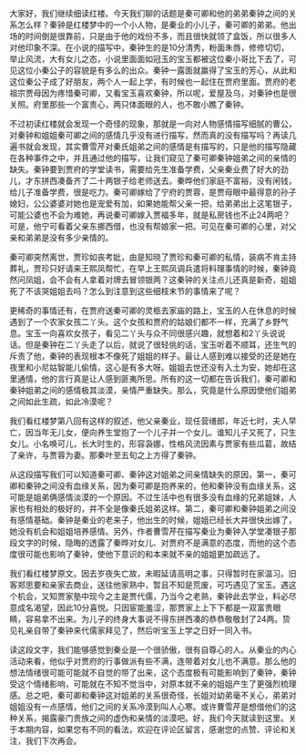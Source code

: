 
大家好，我们继续细读红楼。今天我们聊的话题是秦可卿和他的弟弟秦钟之间的关系怎么样？秦钟是红楼梦中的一个小人物，是秦业的小儿子，秦可卿的弟弟。他出场的时间倒是很靠前，只是由于他的戏份不多，而且很快就领了盒饭，所以很多人对他印象不深。在小说的描写中，秦钟生的是10分清秀，粉面朱唇，修修切切，举止风流，大有女儿之态，小说里面面如冠玉的宝玉都被这位秦小哥比下去了，可见这位小秦公子的容貌是有多么的出众。秦钟一露面就赢得了宝玉的芳心，从此和这位秦公子成了好朋友，两个人一起上学，有时候也一起住在贾府里面。贾府的老祖宗贾母因为疼惜秦可卿，又看宝玉喜欢秦钟，所以呢，爱屋及乌，对秦钟也是很关照。府里那些一个富贵心，两只体面眼的人，也不敢小瞧了秦钟。

不过初读红楼就会发现一个奇怪的现象，那就是一向对人物感情描写细腻的曹公，对秦钟和姐姐秦可卿之间的感情几乎没有进行描写，然而真的没有描写吗？再读几遍书就会发现，其实曹雪芹对秦氏姐弟之间的感情是有描写的，只是他的描写隐藏在各种事件之中，并且通过他的描写，让我们窥见了秦可卿秦钟姐弟之间的亲情的缺失。秦钟要到贾府的学堂读书，需要给先生准备学费，父亲秦业费了好大的劲儿，才东拼西凑备齐了二十两银子给老师送去。秦晔他们家庭不富裕，没有闲钱，给儿子准备学费，很是吃力。秦可卿嫁给了宁府的贾蓉，是贾母眼中最得意的孙子媳妇，公公婆婆对她也是宠爱有加，如果她能帮父亲一把，给弟弟出上这笔银子，可能公婆也不会为难她，再说秦可卿嫁入贾福多年，就是私房钱也不止24两吧？可是，他宁可看着父亲东挪西借，也没有帮娘家一把。可见在秦可卿的心里，对父亲和弟弟是没有多少亲情的。

秦可卿突然离世，贾珍如丧考妣，由是知晓了贾珍和秦可卿的私情，装病不肯主持葬礼，贾珍只好请来王熙凤帮忙，在早上王熙凤调兵遣将料理事情的时候，秦钟竟然问凤姐，会不会有人拿着对牌去冒领银两？这秦钟的关注点儿还真是新奇，姐姐死了不该哭姐姐去吗？怎么到注意到这些细枝末节的事情来了呢？

更稀奇的事情还有，在贾府送秦可卿的灵柩去家庙的路上，宝玉的人在休息的时候遇到了一个农家女孩二丫头。这个女孩和贾府的姑娘们都不一样，充满了乡野气息。宝玉一向喜欢女孩子，看见二丫头与众不同很感兴趣，就想着和2丫头说说话。但是秦钟在二丫头走了以后，就说了很轻佻的话，宝玉听着不顺耳，还生气的斥责了他，秦钟的表现根本不像死了姐姐的样子。最让人感到难以接受的还是她在夜里和小尼姑智能儿偷情，这心是有多大呀。姐姐去世还没有入土为安，她却在这里通情，他的言行真是让人感到匪夷所思。所有的这一切都在告诉我们，秦可卿和秦钟姐弟之间的感情极其淡漠，亲情严重缺失。那么，究竟是什么原因使他们姐弟之间如此生疏，如此冷漠呢？

我们看红楼梦第八回有这样的叙述，他父亲秦业，现任营缮郎，年近七时，夫人早亡，因当年无儿女，便向养生堂抱了一个儿子并一个女儿。谁知儿子又死了，只生女儿。小名唤可儿，长大时生的，形容袅娜，性格风流因素与贾家有些瓜葛，故结了亲许，与贾蓉为妻。那秦叶至五旬之上方得了秦钟。

从这段描写我们可以知道秦可卿、秦钟这对姐弟之间亲情缺失的原因，第一，秦可卿和秦钟之间没有血缘关系，因为秦可卿是抱养来的，他和秦钟没有血缘关系，这可能是姐弟俩感情淡漠的一个原因。不过生活中也有很多没有血缘的兄弟姐妹，人家也有相处的极好的，并不全是像秦氏姐弟这样。第二，秦可卿和秦钟姐弟之间没有感情基础。秦钟是秦业的老来子，他出生的时候，姐姐已经长大并很快出嫁了，她没有机会和姐姐培养感情。另外，作者曹雪芹在描写秦业为秦钟入学堂凑银子那段文字的时候，隐晦的透露了秦晔对女儿、对贾府不是满意的态度，而他的这个态度很可能也影响了秦钟，使他下意识的和本来就不亲的姐姐更加疏远了。

我们看红楼梦原文。因去岁夜失亡故，未暇延请高明之事，只得暂时在家温习。旧客郑思要和亲家去商业，送往他家熟中，暂且不知是荒废，可巧遇见了宝玉。遇这个机会，又知贾家塾中现今之主是贾代儒，乃当今之老熟，秦钟此去学业，料必尽意成名渴望，因此10分喜悦。只因宦能羞涩，那贾家上上下下都是一双富贵眼睛，容易拿不出来。为儿子的终身大事说不得东拼西凑的恭恭敬敬封了24两。贽见礼亲自带了秦钟来代儒家拜见了，然后听宝玉上学之日好一同入书。

读这段文字，我们能够感觉到秦业是一个很骄傲，很有自尊心的人。从秦业的内心活动来看，他似乎对贾府的行事做派有些不满，连带着对女儿也不满意。那么他的想法情绪很可能可能就不自觉的带了出来，这个态度极有可能影响到了秦钟，秦钟受这个情绪影响，可能就在不知不觉当中，对原本就不亲的姐姐产生了更强烈梳理感。总之吧，秦可卿和秦钟这对姐弟的关系很奇怪，长姐对幼弟毫不关心，弟弟对姐姐没有一点感情，他们之间的关系冷漠到叫人心寒。或许曹雪芹是想借他们的这种关系，揭露豪门贵族之间的虚伪和亲情的淡漠吧。好，我们今天就读到这里。关于本期内容，如果您有不同的看法，欢迎在评论区留言，感谢您的点赞、评论和关注，我们下次再会。


